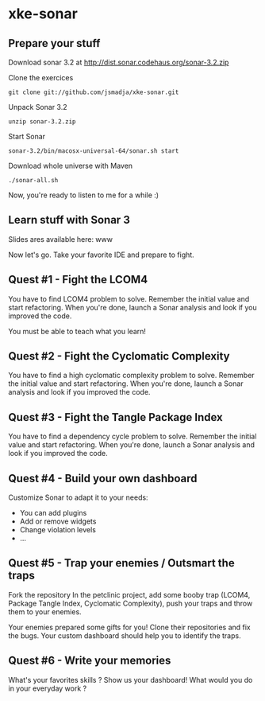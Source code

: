 xke-sonar
=========

Prepare your stuff
------------------

Download sonar 3.2 at http://dist.sonar.codehaus.org/sonar-3.2.zip

Clone the exercices

`git clone git://github.com/jsmadja/xke-sonar.git`

Unpack Sonar 3.2 

`unzip sonar-3.2.zip`

Start Sonar 

`sonar-3.2/bin/macosx-universal-64/sonar.sh start`

Download whole universe with Maven 

`./sonar-all.sh`

Now, you're ready to listen to me for a while :)

Learn stuff with Sonar 3
------------------------

Slides ares available here: www

Now let's go. Take your favorite IDE and prepare to fight.

Quest #1 - Fight the LCOM4
--------------------------

You have to find LCOM4 problem to solve.
Remember the initial value and start refactoring.
When you're done, launch a Sonar analysis and look if you improved the code.

You must be able to teach what you learn!

Quest #2 - Fight the Cyclomatic Complexity
------------------------------------------

You have to find a high cyclomatic complexity problem to solve.
Remember the initial value and start refactoring.
When you're done, launch a Sonar analysis and look if you improved the code.

Quest #3 - Fight the Tangle Package Index
-----------------------------------------

You have to find a dependency cycle problem to solve.
Remember the initial value and start refactoring.
When you're done, launch a Sonar analysis and look if you improved the code.

Quest #4 - Build your own dashboard
-----------------------------------

Customize Sonar to adapt it to your needs:
- You can add plugins
- Add or remove widgets
- Change violation levels
- ...

Quest #5 - Trap your enemies / Outsmart the traps
-------------------------------------------------
Fork the repository
In the petclinic project, add some booby trap (LCOM4, Package Tangle Index, Cyclomatic Complexity), push your traps and throw them to your enemies.

Your enemies prepared some gifts for you! Clone their repositories and fix the bugs. Your custom dashboard should help you to identify the traps.

Quest #6 - Write your memories
------------------------------

What's your favorites skills ?
Show us your dashboard!
What would you do in your everyday work ?
